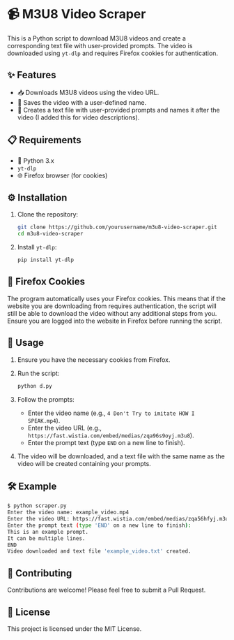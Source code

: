 
# 📹 M3U8 Video Scraper

This is a Python script to download M3U8 videos and create a corresponding text file with user-provided prompts. The video is downloaded using `yt-dlp` and requires Firefox cookies for authentication.

## ✨ Features

- 📥 Downloads M3U8 videos using the video URL.
- 💾 Saves the video with a user-defined name.
- 📝 Creates a text file with user-provided prompts and names it after the video (I added this for video descriptions).

## 📋 Requirements

- 🐍 Python 3.x
- `yt-dlp`
- 🌐 Firefox browser (for cookies)

## ⚙️ Installation

1. Clone the repository:
   ```bash
   git clone https://github.com/yourusername/m3u8-video-scraper.git
   cd m3u8-video-scraper
   ```

2. Install `yt-dlp`:
   ```bash
   pip install yt-dlp
   ```

## 🍪 Firefox Cookies

The program automatically uses your Firefox cookies. This means that if the website you are downloading from requires authentication, the script will still be able to download the video without any additional steps from you. Ensure you are logged into the website in Firefox before running the script.

## 🚀 Usage

1. Ensure you have the necessary cookies from Firefox.
2. Run the script:
   ```bash
   python d.py
   ```

3. Follow the prompts:
   - Enter the video name (e.g., `4 Don't Try to imitate HOW I SPEAK.mp4`).
   - Enter the video URL (e.g., `https://fast.wistia.com/embed/medias/zqa96s9oyj.m3u8`).
   - Enter the prompt text (type `END` on a new line to finish).

4. The video will be downloaded, and a text file with the same name as the video will be created containing your prompts.

## 🛠️ Example

```bash
$ python scraper.py
Enter the video name: example_video.mp4
Enter the video URL: https://fast.wistia.com/embed/medias/zqa56hfyj.m3u8
Enter the prompt text (type 'END' on a new line to finish):
This is an example prompt.
It can be multiple lines.
END
Video downloaded and text file 'example_video.txt' created.
```

## 🤝 Contributing

Contributions are welcome! Please feel free to submit a Pull Request.

## 📜 License

This project is licensed under the MIT License.
